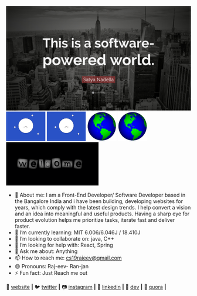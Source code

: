 <div align="center">
  <img src="https://github.com/rajeevranjancom/rajeevranjancom/blob/main/images.jpg" style="max-width: 100%;" alt="Welcome to my Github Profile" />
</div>
<img alt="1" height="80" src="https://github.com/rajeevranjancom/rajeevranjancom/blob/main/1.gif">
<img alt="Globe" height="80" src="https://github.com/rajeevranjancom/rajeevranjancom/blob/main/1.gif">
<img alt="Globe" height="80" src="https://github.com/dolphingarlic/dolphingarlic/blob/master/images/globe.gif?raw=true">
<img alt="Globe" height="80" src="https://github.com/dolphingarlic/dolphingarlic/blob/master/images/globe.gif?raw=true">
</a>

<img src="https://github.com/rajeevranjancom/rajeevranjancom/blob/main/rajeev.gif" style="max-width: 50%;" alt="Welcome to my Github Profile" />





- 🔭 About me: I am a Front-End Developer/ Software Developer based in the Bangalore India and i have been building, developing websites for years, which comply                    with the latest design trends. I help convert a vision and an idea into meaningful and useful products. Having a sharp eye for product evolution                    helps me prioritize tasks, iterate fast and deliver faster.
- 🌱 I’m currently learning: MIT 6.006/6.046J / 18.410J
- 👯 I’m looking to collaborate on: java, C++
- 🤔 I’m looking for help with: React, Spring
- 💬 Ask me about: Anything
- 📫 How to reach me: cs19rajeev@gmail.com
- 😄 Pronouns: Raj-eev- Ran-jan
- ⚡ Fun fact: Just Reach me out


🏡 [website][website] **|** 
🐦 [twitter][twitter] **|** 
📷 [instagram][instagram] **|** 
👔 [linkedin][linkedin] **|** 
🔭 [dev][dev] **|** 
💬 [quora][quora] **|** 


[gatsby]: https://gatsbyjs.org
[website]: https://rajeevranjan.co
[twitter]: https://twitter.com/rajeevkumar0301
[instagram]: https://www.instagram.com/rajeevranjancom/?hl=en
[linkedin]: https://www.linkedin.com/in/rajeev-ranjan-691043111/
[dev]: https://dev.to/rajeevkumar0301
[quora]: https://www.quora.com/profile/Rajeev-Ranjan-664
